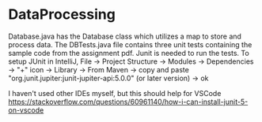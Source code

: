 # DataProcessing

Database.java has the Database class which utilizes a map to store and process data. 
The DBTests.java file contains three unit tests containing the sample code from the assignment pdf.
Junit is needed to run the tests.
To setup JUnit in IntelliJ, 
  File -> Project Structure -> Modules -> Dependencies -> "+" icon -> Library -> From Maven -> copy and paste "org.junit.jupiter:junit-jupiter-api:5.0.0" (or later version) -> ok

I haven't used other IDEs myself, but this should help for VSCode
  https://stackoverflow.com/questions/60961140/how-i-can-install-junit-5-on-vscode
